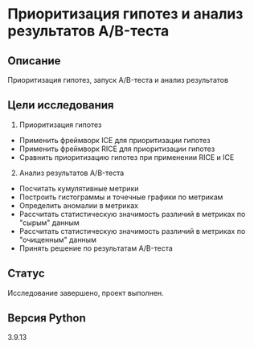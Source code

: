 # Приоритизация гипотез и анализ результатов A/B-теста

## Описание

Приоритизация гипотез, запуск A/B-теста и анализ результатов

## Цели исследования

1. Приоритизация гипотез
* Применить фреймворк ICE для приоритизации гипотез
* Применить фреймворк RICE для приоритизации гипотез
* Сравнить приоритизацию гипотез при применении RICE и ICE
2. Анализ результатов A/B-теста
* Посчитать кумулятивные метрики
* Построить гистограммы и точечные графики по метрикам
* Определить аномалии в метриках
* Рассчитать статистическую значимость различий в метриках по "сырым" данным
* Рассчитать статистическую значимость различий в метриках по "очищенным" данным
* Принять решение по результатам A/B-теста

## Статус

Исследование завершено, проект выполнен.

## Версия Python

3.9.13

